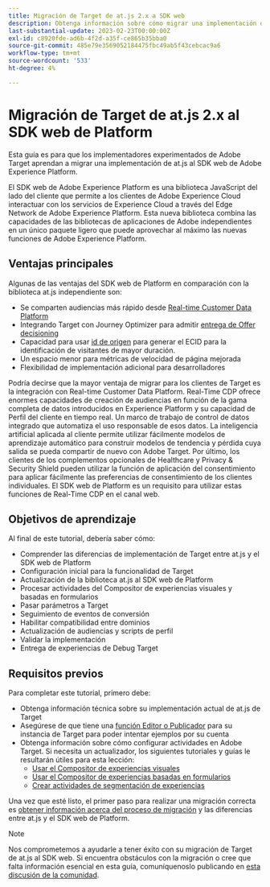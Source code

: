 ```yaml
---
title: Migración de Target de at.js 2.x a SDK web
description: Obtenga información sobre cómo migrar una implementación de Adobe Target de at.js 2.x al SDK web de Adobe Experience Platform. Los temas incluyen la carga de la biblioteca de JavaScript, el envío de parámetros, las actividades de renderización y otras llamadas importantes.
last-substantial-update: 2023-02-23T00:00:00Z
exl-id: c8920fde-ad6b-4f2d-a35f-ce865b35bba0
source-git-commit: 485e79e3569052184475fbc49ab5f43cebcac9a6
workflow-type: tm+mt
source-wordcount: '533'
ht-degree: 4%

---
```


# Migración de Target de at.js 2.x al SDK web de Platform

Esta guía es para que los implementadores experimentados de Adobe Target aprendan a migrar una implementación de at.js al SDK web de Adobe Experience Platform.

El SDK web de Adobe Experience Platform es una biblioteca JavaScript del lado del cliente que permite a los clientes de Adobe Experience Cloud interactuar con los servicios de Experience Cloud a través del Edge Network de Adobe Experience Platform. Esta nueva biblioteca combina las capacidades de las bibliotecas de aplicaciones de Adobe independientes en un único paquete ligero que puede aprovechar al máximo las nuevas funciones de Adobe Experience Platform.

## Ventajas principales

Algunas de las ventajas del SDK web de Platform en comparación con la biblioteca at.js independiente son:

* Se comparten audiencias más rápido desde [Real-time Customer Data Platform](https://experienceleague.adobe.com/docs/platform-learn/tutorials/experience-cloud/next-hit-personalization.html?lang=es)
* Integrando Target con Journey Optimizer para admitir [entrega de Offer decisioning](https://experienceleague.adobe.com/docs/target/using/integrate/ajo/offer-decision.html)
* Capacidad para usar [id de origen](https://experienceleague.adobe.com/docs/platform-learn/data-collection/edge-network/generate-first-party-device-ids.html?lang=es) para generar el ECID para la identificación de visitantes de mayor duración.
* Un espacio menor para métricas de velocidad de página mejorada
* Flexibilidad de implementación adicional para desarrolladores

Podría decirse que la mayor ventaja de migrar para los clientes de Target es la integración con Real-time Customer Data Platform. Real-Time CDP ofrece enormes capacidades de creación de audiencias en función de la gama completa de datos introducidos en Experience Platform y su capacidad de Perfil del cliente en tiempo real. Un marco de trabajo de control de datos integrado que automatiza el uso responsable de esos datos. La inteligencia artificial aplicada al cliente permite utilizar fácilmente modelos de aprendizaje automático para construir modelos de tendencia y pérdida cuya salida se pueda compartir de nuevo con Adobe Target. Por último, los clientes de los complementos opcionales de Healthcare y Privacy &amp; Security Shield pueden utilizar la función de aplicación del consentimiento para aplicar fácilmente las preferencias de consentimiento de los clientes individuales. El SDK web de Platform es un requisito para utilizar estas funciones de Real-Time CDP en el canal web.

## Objetivos de aprendizaje

Al final de este tutorial, debería saber cómo:

* Comprender las diferencias de implementación de Target entre at.js y el SDK web de Platform
* Configuración inicial para la funcionalidad de Target
* Actualización de la biblioteca at.js al SDK web de Platform
* Procesar actividades del Compositor de experiencias visuales y basadas en formularios
* Pasar parámetros a Target
* Seguimiento de eventos de conversión
* Habilitar compatibilidad entre dominios
* Actualización de audiencias y scripts de perfil
* Validar la implementación
* Entrega de experiencias de Debug Target


## Requisitos previos

Para completar este tutorial, primero debe:

* Obtenga información técnica sobre su implementación actual de at.js de Target
* Asegúrese de que tiene una [función Editor o Publicador](https://experienceleague.adobe.com/docs/target/using/administer/manage-users/enterprise/properties-overview.html#section_8C425E43E5DD4111BBFC734A2B7ABC80) para su instancia de Target para poder intentar ejemplos por su cuenta
* Obtenga información sobre cómo configurar actividades en Adobe Target. Si necesita un actualizador, los siguientes tutoriales y guías le resultarán útiles para esta lección:
   * [Usar el Compositor de experiencias visuales](https://experienceleague.adobe.com/docs/target-learn/tutorials/experiences/use-the-visual-experience-composer.html)
   * [Usar el Compositor de experiencias basadas en formularios](https://experienceleague.adobe.com/docs/target-learn/tutorials/experiences/use-the-form-based-experience-composer.html)
   * [Crear actividades de segmentación de experiencias](https://experienceleague.adobe.com/docs/target-learn/tutorials/activities/create-experience-targeting-activities.html)

Una vez que esté listo, el primer paso para realizar una migración correcta es [obtener información acerca del proceso de migración](migration-overview.md) y las diferencias entre at.js y el SDK web de Platform.

>[!NOTE]
>
>Nos comprometemos a ayudarle a tener éxito con su migración de Target de at.js al SDK web. Si encuentra obstáculos con la migración o cree que falta información esencial en esta guía, comuníquenoslo publicando en [esta discusión de la comunidad](https://experienceleaguecommunities.adobe.com/t5/adobe-experience-platform-data/tutorial-discussion-migrate-target-from-at-js-to-web-sdk/m-p/575587#M463).
